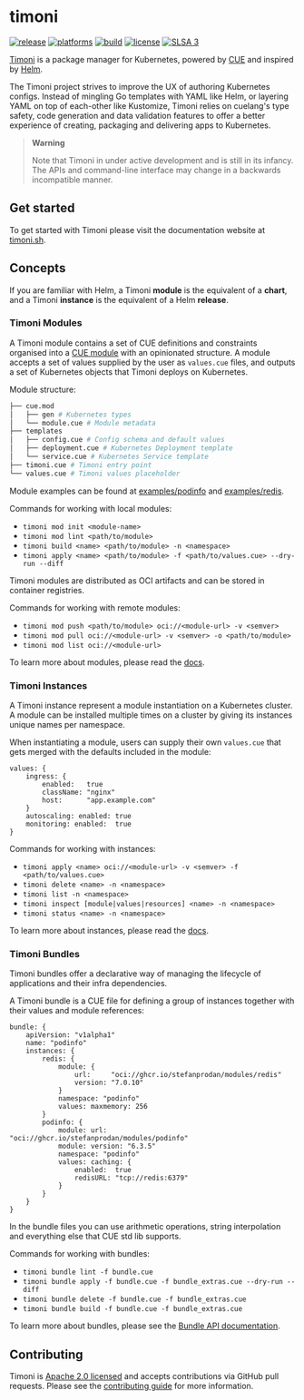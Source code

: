 # timoni

[![release](https://img.shields.io/github/release/stefanprodan/timoni/all.svg)](https://github.com/stefanprodan/timoni/releases)
[![platforms](https://img.shields.io/badge/platforms-linux|macos|windows-9cf.svg)](https://timoni.sh/install)
[![build](https://github.com/stefanprodan/timoni/workflows/build/badge.svg)](https://github.com/stefanprodan/timoni/actions)
[![license](https://img.shields.io/github/license/stefanprodan/timoni.svg)](https://github.com/stefanprodan/timoni/blob/main/LICENSE)
[![SLSA 3](https://slsa.dev/images/gh-badge-level3.svg)](https://slsa.dev)

[Timoni](https://timoni.sh) is a package manager for Kubernetes,
powered by [CUE](https://cuelang.org/)
and inspired by [Helm](https://helm.sh/).

The Timoni project strives to improve the UX of authoring Kubernetes configs.
Instead of mingling Go templates with YAML like Helm,
or layering YAML on top of each-other like Kustomize,
Timoni relies on cuelang's type safety, code generation and data validation features
to offer a better experience of creating, packaging and delivering apps to Kubernetes.

> **Warning**
>
> Note that Timoni in under active development and is still in its infancy.
> The APIs and command-line interface may change in a backwards incompatible manner.

## Get started

To get started with Timoni please visit the documentation website at [timoni.sh](https://timoni.sh/).

## Concepts

If you are familiar with Helm, a Timoni **module** is the equivalent of a **chart**,
and a Timoni **instance** is the equivalent of a Helm **release**.

### Timoni Modules

A Timoni module contains a set of CUE definitions and constraints organised
into a [CUE module](https://cuelang.org/docs/concepts/packages/)
with an opinionated structure.
A module accepts a set of values supplied by the user as `values.cue` files,
and outputs a set of Kubernetes objects that Timoni deploys on Kubernetes.

Module structure:
```sh
├── cue.mod
│   ├── gen # Kubernetes types
│   └── module.cue # Module metadata
├── templates
│   ├── config.cue # Config schema and default values
│   ├── deployment.cue # Kubernetes Deployment template
│   └── service.cue # Kubernetes Service template
├── timoni.cue # Timoni entry point
└── values.cue # Timoni values placeholder
```

Module examples can be found at [examples/podinfo](examples/podinfo) and [examples/redis](examples/redis).

Commands for working with local modules:

- `timoni mod init <module-name>`
- `timoni mod lint <path/to/module>`
- `timoni build <name> <path/to/module> -n <namespace>`
- `timoni apply <name> <path/to/module> -f <path/to/values.cue> --dry-run --diff`

Timoni modules are distributed as OCI artifacts and can be stored in container registries.

Commands for working with remote modules:

- `timoni mod push <path/to/module> oci://<module-url> -v <semver>`
- `timoni mod pull oci://<module-url> -v <semver> -o <path/to/module>`
- `timoni mod list oci://<module-url>`

To learn more about modules, please read the [docs](https://timoni.sh/#timoni-modules).

### Timoni Instances

A Timoni instance represent a module instantiation on a Kubernetes cluster.
A module can be installed multiple times on a cluster by giving its instances
unique names per namespace.

When instantiating a module, users can supply their own `values.cue`
that gets merged with the defaults included in the module:

```cue
values: {
	ingress: {
		enabled:   true
		className: "nginx"
		host:      "app.example.com"
	}
	autoscaling: enabled: true
	monitoring: enabled:  true
}
```

Commands for working with instances:

- `timoni apply <name> oci://<module-url> -v <semver> -f <path/to/values.cue>`
- `timoni delete <name> -n <namespace>`
- `timoni list -n <namespace>`
- `timoni inspect [module|values|resources] <name> -n <namespace>`
- `timoni status <name> -n <namespace>`

To learn more about instances, please read the [docs](https://timoni.sh/#timoni-instances).

### Timoni Bundles

Timoni bundles offer a declarative way of managing the lifecycle of applications and their infra dependencies.

A Timoni bundle is a CUE file for defining a group of instances together with their values and module references:

```cue
bundle: {
	apiVersion: "v1alpha1"
	name: "podinfo"
	instances: {
		redis: {
			module: {
				url:     "oci://ghcr.io/stefanprodan/modules/redis"
				version: "7.0.10"
			}
			namespace: "podinfo"
			values: maxmemory: 256
		}
		podinfo: {
			module: url:     "oci://ghcr.io/stefanprodan/modules/podinfo"
			module: version: "6.3.5"
			namespace: "podinfo"
			values: caching: {
				enabled:  true
				redisURL: "tcp://redis:6379"
			}
		}
	}
}
```

In the bundle files you can use arithmetic operations,
string interpolation and everything else that CUE std lib supports.

Commands for working with bundles:

- `timoni bundle lint -f bundle.cue`
- `timoni bundle apply -f bundle.cue -f bundle_extras.cue --dry-run --diff`
- `timoni bundle delete -f bundle.cue -f bundle_extras.cue`
- `timoni bundle build -f bundle.cue -f bundle_extras.cue`

To learn more about bundles, please see the [Bundle API documentation](https://timoni.sh/bundles/).

## Contributing

Timoni is [Apache 2.0 licensed](LICENSE) and accepts contributions via GitHub pull requests.
Please see the [contributing guide](CONTRIBUTING.md) for more information.

